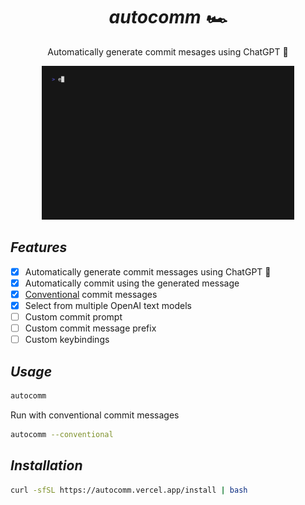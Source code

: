 <div align="center">
  <h1>
    <i>autocomm 🏎️</i>
  </h1>

  Automatically generate commit mesages using ChatGPT 🤖

  <img src="./cinema/movie.gif" alt="demo" width="80%" />
</div>

## *Features*
- [x] Automatically generate commit messages using ChatGPT 🤖
- [x] Automatically commit using the generated message
- [x] [Conventional](https://www.conventionalcommits.org/en/v1.0.0/) commit messages
- [x] Select from multiple OpenAI text models
- [ ] Custom commit prompt
- [ ] Custom commit message prefix
- [ ] Custom keybindings

## *Usage*
```sh
autocomm
```

Run with conventional commit messages
```sh
autocomm --conventional
```

## *Installation*
```sh
curl -sfSL https://autocomm.vercel.app/install | bash
```
